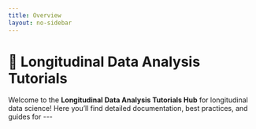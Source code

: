 ```yaml
---
title: Overview
layout: no-sidebar
---
```


# 🧰 **Longitudinal Data Analysis Tutorials**

Welcome to the **Longitudinal Data Analysis Tutorials Hub** for longitudinal data science! Here you’ll find detailed documentation, best practices, and guides for ---

